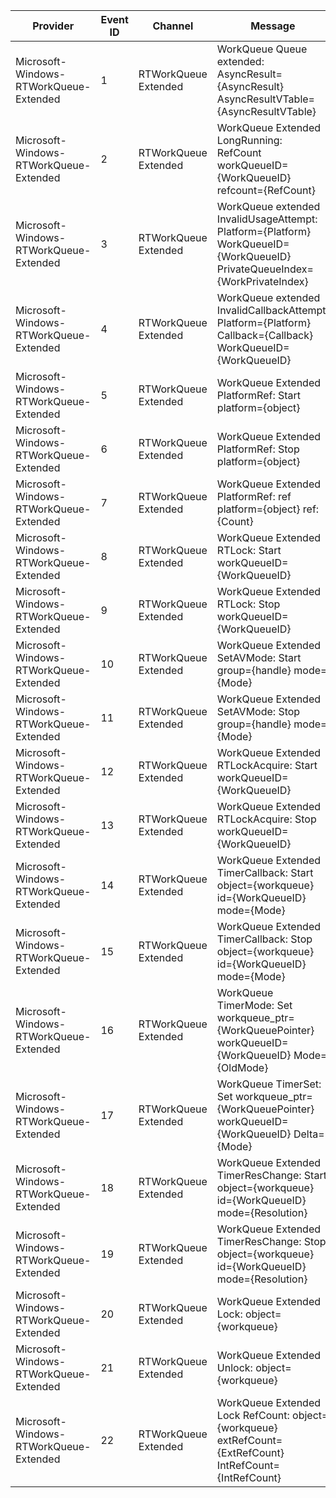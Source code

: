 Provider                                |  Event ID  |  Channel               |  Message
----------------------------------------|------------|------------------------|----------------------------------------------------------------------------------------------------------------------------
Microsoft-Windows-RTWorkQueue-Extended  |  1         |  RTWorkQueue Extended  |  WorkQueue Queue extended: AsyncResult={AsyncResult} AsyncResultVTable={AsyncResultVTable}
Microsoft-Windows-RTWorkQueue-Extended  |  2         |  RTWorkQueue Extended  |  WorkQueue Extended LongRunning: RefCount workQueueID={WorkQueueID} refcount={RefCount}
Microsoft-Windows-RTWorkQueue-Extended  |  3         |  RTWorkQueue Extended  |  WorkQueue extended InvalidUsageAttempt: Platform={Platform} WorkQueueID={WorkQueueID} PrivateQueueIndex={WorkPrivateIndex}
Microsoft-Windows-RTWorkQueue-Extended  |  4         |  RTWorkQueue Extended  |  WorkQueue extended InvalidCallbackAttempt: Platform={Platform} Callback={Callback} WorkQueueID={WorkQueueID}
Microsoft-Windows-RTWorkQueue-Extended  |  5         |  RTWorkQueue Extended  |  WorkQueue Extended PlatformRef: Start platform={object}
Microsoft-Windows-RTWorkQueue-Extended  |  6         |  RTWorkQueue Extended  |  WorkQueue Extended PlatformRef: Stop platform={object}
Microsoft-Windows-RTWorkQueue-Extended  |  7         |  RTWorkQueue Extended  |  WorkQueue Extended PlatformRef: ref platform={object} ref:{Count}
Microsoft-Windows-RTWorkQueue-Extended  |  8         |  RTWorkQueue Extended  |  WorkQueue Extended RTLock: Start workQueueID={WorkQueueID}
Microsoft-Windows-RTWorkQueue-Extended  |  9         |  RTWorkQueue Extended  |  WorkQueue Extended RTLock: Stop workQueueID={WorkQueueID}
Microsoft-Windows-RTWorkQueue-Extended  |  10        |  RTWorkQueue Extended  |  WorkQueue Extended SetAVMode: Start group={handle} mode={Mode}
Microsoft-Windows-RTWorkQueue-Extended  |  11        |  RTWorkQueue Extended  |  WorkQueue Extended SetAVMode: Stop group={handle} mode={Mode}
Microsoft-Windows-RTWorkQueue-Extended  |  12        |  RTWorkQueue Extended  |  WorkQueue Extended RTLockAcquire: Start workQueueID={WorkQueueID}
Microsoft-Windows-RTWorkQueue-Extended  |  13        |  RTWorkQueue Extended  |  WorkQueue Extended RTLockAcquire: Stop workQueueID={WorkQueueID}
Microsoft-Windows-RTWorkQueue-Extended  |  14        |  RTWorkQueue Extended  |  WorkQueue Extended TimerCallback: Start object={workqueue} id={WorkQueueID} mode={Mode}
Microsoft-Windows-RTWorkQueue-Extended  |  15        |  RTWorkQueue Extended  |  WorkQueue Extended TimerCallback: Stop object={workqueue} id={WorkQueueID} mode={Mode}
Microsoft-Windows-RTWorkQueue-Extended  |  16        |  RTWorkQueue Extended  |  WorkQueue TimerMode: Set workqueue_ptr={WorkQueuePointer} workQueueID={WorkQueueID} Mode={OldMode}
Microsoft-Windows-RTWorkQueue-Extended  |  17        |  RTWorkQueue Extended  |  WorkQueue TimerSet: Set workqueue_ptr={WorkQueuePointer} workQueueID={WorkQueueID} Delta={Mode}
Microsoft-Windows-RTWorkQueue-Extended  |  18        |  RTWorkQueue Extended  |  WorkQueue Extended TimerResChange: Start object={workqueue} id={WorkQueueID} mode={Resolution}
Microsoft-Windows-RTWorkQueue-Extended  |  19        |  RTWorkQueue Extended  |  WorkQueue Extended TimerResChange: Stop object={workqueue} id={WorkQueueID} mode={Resolution}
Microsoft-Windows-RTWorkQueue-Extended  |  20        |  RTWorkQueue Extended  |  WorkQueue Extended Lock: object={workqueue}
Microsoft-Windows-RTWorkQueue-Extended  |  21        |  RTWorkQueue Extended  |  WorkQueue Extended Unlock: object={workqueue}
Microsoft-Windows-RTWorkQueue-Extended  |  22        |  RTWorkQueue Extended  |  WorkQueue Extended Lock RefCount: object={workqueue} extRefCount={ExtRefCount} IntRefCount={IntRefCount}